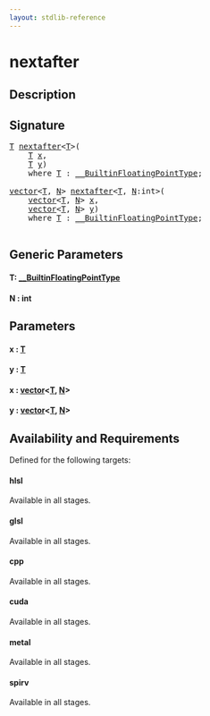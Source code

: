 ```yaml
---
layout: stdlib-reference
---
```


# nextafter

## Description





## Signature 

<pre>
<a href="nextafter.html#typeparam-T" class="code_type">T</a> <a href="nextafter.html">nextafter</a>&lt;<a href="nextafter.html#typeparam-T" class="code_type">T</a>&gt;(
    <a href="nextafter.html#typeparam-T" class="code_type">T</a> <a href="nextafter.html#decl-x" class="code_param">x</a>,
    <a href="nextafter.html#typeparam-T" class="code_type">T</a> <a href="nextafter.html#decl-y" class="code_param">y</a>)
    <span class='code_keyword'>where</span> <a href="nextafter.html#typeparam-T" class="code_type">T</a> : <a href="index.html" class="code_type">__BuiltinFloatingPointType</a>;

<a href="index.html" class="code_type">vector</a>&lt;<a href="nextafter.html#typeparam-T" class="code_type">T</a>, <a href="nextafter.html#decl-N" class="code_var">N</a>&gt; <a href="nextafter.html">nextafter</a>&lt;<a href="nextafter.html#typeparam-T" class="code_type">T</a>, <a href="nextafter.html#decl-N" class="code_var">N</a>:<span class="code_keyword">int</span>&gt;(
    <a href="index.html" class="code_type">vector</a>&lt;<a href="nextafter.html#typeparam-T" class="code_type">T</a>, <a href="nextafter.html#decl-N" class="code_var">N</a>&gt; <a href="nextafter.html#decl-x" class="code_param">x</a>,
    <a href="index.html" class="code_type">vector</a>&lt;<a href="nextafter.html#typeparam-T" class="code_type">T</a>, <a href="nextafter.html#decl-N" class="code_var">N</a>&gt; <a href="nextafter.html#decl-y" class="code_param">y</a>)
    <span class='code_keyword'>where</span> <a href="nextafter.html#typeparam-T" class="code_type">T</a> : <a href="index.html" class="code_type">__BuiltinFloatingPointType</a>;

</pre>

## Generic Parameters

####  <a id="typeparam-T"></a>T: [\_\_BuiltinFloatingPointType](../interfaces/0_builtinfloatingpointtype-029hm/index)
####  <a id="decl-N"></a>N  : int

## Parameters

####  <a id="decl-x"></a>x  : [T](nextafter#typeparam-T)
####  <a id="decl-y"></a>y  : [T](nextafter#typeparam-T)
####  <a id="decl-x"></a>x  : [vector](../types/vector/index)\<[T](../types/vector/index#typeparam-T), [N](../types/vector/index#decl-N)\>
####  <a id="decl-y"></a>y  : [vector](../types/vector/index)\<[T](../types/vector/index#typeparam-T), [N](../types/vector/index#decl-N)\>

## Availability and Requirements

Defined for the following targets:

#### hlsl
Available in all stages.

#### glsl
Available in all stages.

#### cpp
Available in all stages.

#### cuda
Available in all stages.

#### metal
Available in all stages.

#### spirv
Available in all stages.



